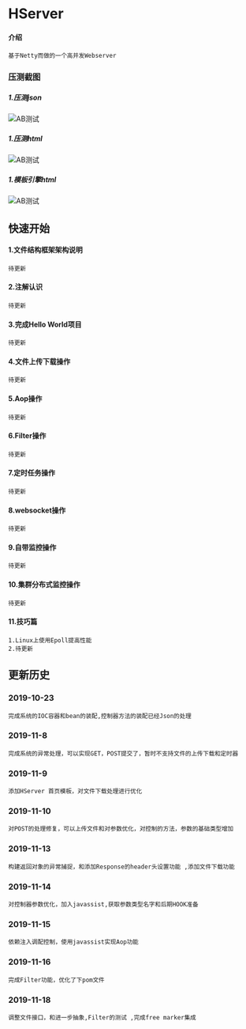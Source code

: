 # HServer

#### 介绍
    基于Netty而做的一个高并发Webserver
    
### 压测截图

##### 1.压测json
![AB测试](https://gitee.com/heixiaomas/HServer/raw/master/app/static/img/f.png)
##### 1.压测html
![AB测试](https://gitee.com/heixiaomas/HServer/raw/master/app/static/img/f.png)
##### 1.模板引擎html
![AB测试](https://gitee.com/heixiaomas/HServer/raw/master/app/static/img/f.png)

## 快速开始
#### 1.文件结构框架架构说明
    待更新
#### 2.注解认识
    待更新
#### 3.完成Hello World项目
    待更新
#### 4.文件上传下载操作
    待更新    
#### 5.Aop操作
    待更新
#### 6.Filter操作
    待更新
#### 7.定时任务操作
    待更新
#### 8.websocket操作
    待更新
#### 9.自带监控操作
    待更新
#### 10.集群分布式监控操作
    待更新
#### 11.技巧篇
    1.Linux上使用Epoll提高性能
    2.待更新

## 更新历史
### 2019-10-23
    完成系统的IOC容器和bean的装配,控制器方法的装配已经Json的处理

### 2019-11-8
    完成系统的异常处理，可以实现GET，POST提交了，暂时不支持文件的上传下载和定时器
    
### 2019-11-9
    添加HServer 首页模板，对文件下载处理进行优化
    
### 2019-11-10
    对POST的处理修复，可以上传文件和对参数优化，对控制的方法，参数的基础类型增加

### 2019-11-13        
    构建返回对象的异常捕捉，和添加Response的header头设置功能 ,添加文件下载功能
    
### 2019-11-14
    对控制器参数优化，加入javassist,获取参数类型名字和后期HOOK准备      

### 2019-11-15
    依赖注入调配控制，使用javassist实现Aop功能 
    
### 2019-11-16
    完成Filter功能，优化了下pom文件

### 2019-11-18
    调整文件接口，和进一步抽象,Filter的测试 ,完成free marker集成